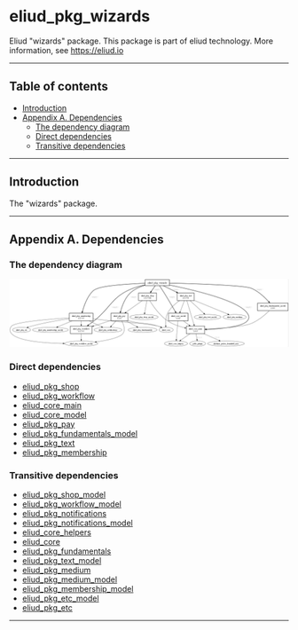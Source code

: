 # eliud_pkg_wizards

Eliud "wizards" package. 
This package is part of eliud technology. More information, see https://eliud.io

---

## Table of contents

<!-- toc -->

- [Introduction](#introduction)
- [Appendix A. Dependencies](#appendix-a-dependencies)
  * [The dependency diagram](#the-dependency-diagram)
  * [Direct dependencies](#direct-dependencies)
  * [Transitive dependencies](#transitive-dependencies)

<!-- tocstop -->

---

## Introduction

The "wizards" package.

---

## Appendix A. Dependencies

### The dependency diagram

![Dependency diagram](https://github.com/eliudio/eliud_pkg_wizards/raw/main/depends.jpg)

<!-- dependencies -->

### Direct dependencies
- [eliud_pkg_shop](https://pub.dev/packages/eliud_pkg_shop)
- [eliud_pkg_workflow](https://pub.dev/packages/eliud_pkg_workflow)
- [eliud_core_main](https://pub.dev/packages/eliud_core_main)
- [eliud_core_model](https://pub.dev/packages/eliud_core_model)
- [eliud_pkg_pay](https://pub.dev/packages/eliud_pkg_pay)
- [eliud_pkg_fundamentals_model](https://pub.dev/packages/eliud_pkg_fundamentals_model)
- [eliud_pkg_text](https://pub.dev/packages/eliud_pkg_text)
- [eliud_pkg_membership](https://pub.dev/packages/eliud_pkg_membership)

### Transitive dependencies
- [eliud_pkg_shop_model](https://pub.dev/packages/eliud_pkg_shop_model)
- [eliud_pkg_workflow_model](https://pub.dev/packages/eliud_pkg_workflow_model)
- [eliud_pkg_notifications](https://pub.dev/packages/eliud_pkg_notifications)
- [eliud_pkg_notifications_model](https://pub.dev/packages/eliud_pkg_notifications_model)
- [eliud_core_helpers](https://pub.dev/packages/eliud_core_helpers)
- [eliud_core](https://pub.dev/packages/eliud_core)
- [eliud_pkg_fundamentals](https://pub.dev/packages/eliud_pkg_fundamentals)
- [eliud_pkg_text_model](https://pub.dev/packages/eliud_pkg_text_model)
- [eliud_pkg_medium](https://pub.dev/packages/eliud_pkg_medium)
- [eliud_pkg_medium_model](https://pub.dev/packages/eliud_pkg_medium_model)
- [eliud_pkg_membership_model](https://pub.dev/packages/eliud_pkg_membership_model)
- [eliud_pkg_etc_model](https://pub.dev/packages/eliud_pkg_etc_model)
- [eliud_pkg_etc](https://pub.dev/packages/eliud_pkg_etc)

<!-- dependenciesstop -->

---
